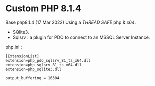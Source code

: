 # Custom PHP 8.1.4

Base php8.1.4 (17 Mar 2022)
Using a *THREAD SAFE* php & *x64*.

* SQlite3.
* Sqlsrv : a plugin for PDO to connect to an MSSQL Server Instance.

php.ini :
```
[ExtensionList]
extension=php_pdo_sqlsrv_81_ts_x64.dll
extension=php_sqlsrv_81_ts_x64.dll
extension=php_sqlite3.dll

output_buffering = 16384
```

